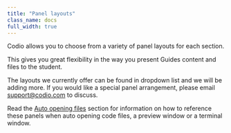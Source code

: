 ```yaml
---
title: "Panel layouts"
class_name: docs
full_width: true
---
```


Codio allows you to choose from a variety of panel layouts for each section.

This gives you great flexibility in the way you present Guides content and files to the student.

The layouts we currently offer can be found in dropdown list and we will be adding more. If you would like a special panel arrangement, please email support@codio.com to discuss.

Read the [Auto opening files](/docs/guides/auto-open) section for information on how to reference these panels when auto opening code files, a preview window or a terminal window.